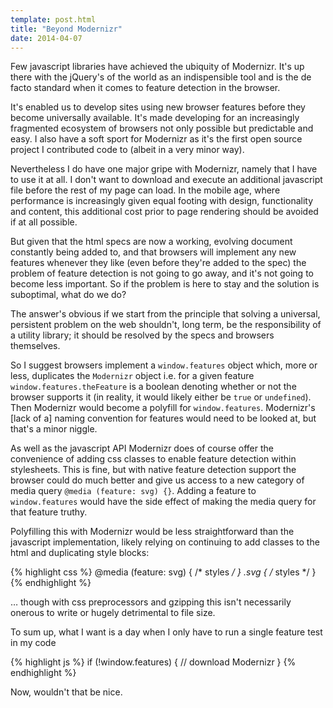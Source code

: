 ```yaml
---
template: post.html
title: "Beyond Modernizr"
date: 2014-04-07
---
```

Few javascript libraries have achieved the ubiquity of Modernizr. It's up there with the jQuery's of the world as an indispensible tool and is the de facto standard when it comes to feature detection in the browser. 

It's enabled us to develop sites using new browser features before they become universally available. It's made developing for an increasingly fragmented ecosystem of browsers not only possible but predictable and easy. I also have a soft sport for Modernizr as it's the first open source project I contributed code to (albeit in a very minor way).

Nevertheless I do have one major gripe with Modernizr, namely that I have to use it at all. I don't want to download and execute an additional javascript file before the rest of my page can load. In the mobile age, where performance is increasingly given equal footing with design, functionality and content, this additional cost prior to page rendering should be avoided if at all possible.

But given that the html specs are now a working, evolving document constantly being added to, and that browsers will implement any new features whenever they like (even before they're added to the spec) the problem of feature detection is not going to go away, and it's not going to become less important. So if the problem is here to stay and the solution is suboptimal, what do we do? 

The answer's obvious if we start from the principle that solving a universal, persistent problem on the web shouldn't, long term, be the responsibility of a utility library; it should be resolved by the specs and browsers themselves.

So I suggest browsers implement a `window.features` object which, more or less, duplicates the `Modernizr` object i.e. for a given feature `window.features.theFeature` is a boolean denoting whether or not the browser supports it (in reality, it would likely either be `true` or `undefined`). Then Modernizr would become a polyfill for `window.features`. Modernizr's [lack of a] naming convention for features would need to be looked at, but that's a minor niggle. 

As well as the javascript API Modernizr does of course offer the convenience of adding css classes to enable feature detection within stylesheets. This is fine, but with native feature detection support the browser could do much better and give us access to a new category of media query `@media (feature: svg) {}`. Adding a feature to `window.features` would have the side effect of making the media query for that feature truthy.

Polyfilling this with Modernizr would be less straightforward than the javascript implementation, likely relying on continuing to add classes to the html and duplicating style blocks:

{% highlight css %}
@media (feature: svg) {
  /* styles */
}
.svg {
  /* styles */
}
{% endhighlight %}

… though with css preprocessors and gzipping this isn't necessarily onerous to write or hugely detrimental to file size.

To sum up, what I want is a day when I only have to run a single feature test in my code

{% highlight js %}
if (!window.features) {
   // download Modernizr
}
{% endhighlight %}

Now, wouldn't that be nice.